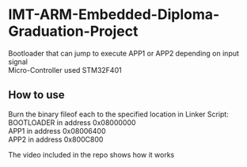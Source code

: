 # IMT-ARM-Embedded-Diploma-Graduation-Project
Bootloader that can jump to execute APP1 or APP2 depending on input signal  
Micro-Controller used STM32F401  
## How to use  
Burn the binary fileof each  to the specified location in Linker Script:  
BOOTLOADER in address 0x08000000  
APP1 in address 0x08006400  
APP2 in address 0x800C800 
  
The video included in the repo shows how it works  
